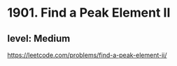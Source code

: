 # 1901. Find a Peak Element II
## level: Medium

https://leetcode.com/problems/find-a-peak-element-ii/
